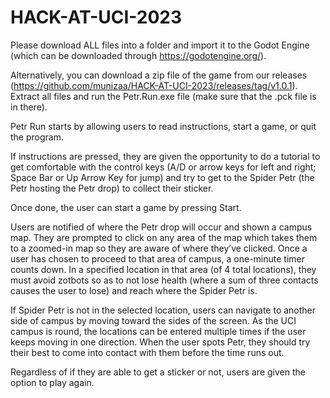 # HACK-AT-UCI-2023

Please download ALL files into a folder and import it to the Godot Engine (which can be downloaded through https://godotengine.org/).

Alternatively, you can download a zip file of the game from our releases (https://github.com/munizaa/HACK-AT-UCI-2023/releases/tag/v1.0.1). Extract all files and run the Petr.Run.exe file (make sure that the .pck file is in there).

Petr Run starts by allowing users to read instructions, start a game, or quit the program. 

If instructions are pressed, they are given the opportunity to do a tutorial to get comfortable with the control keys (A/D or arrow keys for left and right; Space Bar or Up Arrow Key for jump) and try to get to the Spider Petr (the Petr hosting the Petr drop) to collect their sticker.

Once done, the user can start a game by pressing Start. 

Users are notified of where the Petr drop will occur and shown a campus map. They are prompted to click on any area of the map which takes them to a zoomed-in map so they are aware of where they’ve clicked. Once a user has chosen to proceed to that area of campus, a one-minute timer counts down. In a specified location in that area (of 4 total locations), they must avoid zotbots so as to not lose health (where a sum of three contacts causes the user to lose) and reach where the Spider Petr is. 

If Spider Petr is not in the selected location, users can navigate to another side of campus by moving toward the sides of the screen. As the UCI campus is round, the locations can be entered multiple times if the user keeps moving in one direction. When the user spots Petr, they should try their best to come into contact with them before the time runs out. 

Regardless of if they are able to get a sticker or not, users are given the option to play again.
